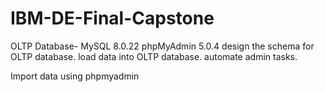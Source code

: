 # IBM-DE-Final-Capstone
OLTP Database- MySQL 8.0.22
phpMyAdmin 5.0.4 
design the schema for OLTP database.
load data into OLTP database.
automate admin tasks.

Import data using phpmyadmin
